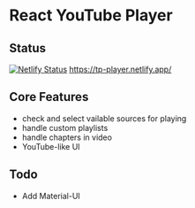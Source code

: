 # React YouTube Player

## Status

[![Netlify Status](https://api.netlify.com/api/v1/badges/3be2f4bc-a33b-4c25-a0fd-8f4efba66573/deploy-status)](https://app.netlify.com/sites/tp-player/deploys)
https://tp-player.netlify.app/
## Core Features

- check and select vailable sources for playing
- handle custom playlists
- handle chapters in video
- YouTube-like UI


## Todo
- Add Material-UI
